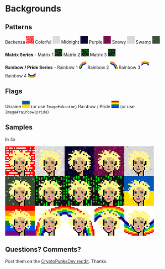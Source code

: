 # Backgrounds



## Patterns

Backenza  ![](backenza-24x24.png)
Colorful  ![](colorful-24x24.png)
Midnight  ![](midnight-24x24.png)
Purple    ![](purple-24x24.png)
Snowy     ![](snowy-24x24.png)
Swamp     ![](swamp-24x24.png)


**Matrix Series** - Matrix 1  ![](matrix1-24x24.png)
Matrix 2  ![](matrix2-24x24.png)
Matrix 3  ![](matrix3-24x24.png)

**Rainbow / Pride Series** - Rainbow 1 ![](rainbow1-24x24.png)
Rainbow 2 ![](rainbow2-24x24.png)
Rainbow 3 ![](rainbow3-24x24.png)
Rainbow 4 ![](rainbow4-24x24.png)


## Flags

Ukraine           ![](flag_ukraine-24x24.png)  (or use `Image#ukraine`)
Rainbow / Pride   ![](flag_rainbow-24x24.png)  (or use `Image#rainbow|pride`)












## Samples

In 4x

![](i/punk-backgrounds%404x.png)



## Questions? Comments?

Post them on the [CryptoPunksDev reddit](https://old.reddit.com/r/CryptoPunksDev). Thanks.

